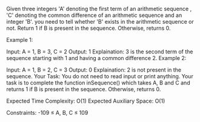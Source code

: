Given three integers  'A' denoting the first term of an arithmetic sequence , 'C' denoting the common difference of an arithmetic sequence and an integer 'B'. you need to tell whether 'B' exists in the arithmetic sequence or not. Return 1 if B is present in the sequence. Otherwise, returns 0.

Example 1:

Input: A = 1, B = 3, C = 2
Output: 1
Explaination: 3 is the second term of the 
sequence starting with 1 and having a common 
difference 2.
Example 2:

Input: A = 1, B = 2, C = 3
Output: 0
Explaination: 2 is not present in the sequence.
Your Task:
You do not need to read input or print anything. Your task is to complete the function inSequence() which takes A, B and C and returns 1 if B is present in the sequence. Otherwise, returns 0.

Expected Time Complexity: O(1)
Expected Auxiliary Space: O(1)

Constraints:
-109 ≤ A, B, C ≤ 109  

